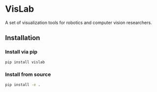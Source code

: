 # VisLab

A set of visualization tools for robotics and computer vision researchers.

## Installation

### Install via pip

```sh
pip install vislab
```

### Install from source

```sh
pip install -e .
```
